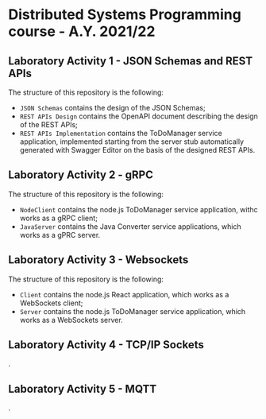 # Distributed Systems Programming course - A.Y. 2021/22 

## Laboratory Activity 1 - JSON Schemas and REST APIs

The structure of this repository is the following:
  - `JSON Schemas` contains the design of the JSON Schemas;
  - `REST APIs Design` contains the OpenAPI document describing the design of the REST APIs;
  - `REST APIs Implementation` contains the ToDoManager service application, implemented starting from the server stub automatically generated with Swagger Editor on the basis of the designed REST APIs.

## Laboratory Activity 2 - gRPC

The structure of this repository is the following:
 - `NodeClient` contains the node.js ToDoManager service application, withc works as a gRPC client;
 - `JavaServer` contains the Java Converter service applications, which works as a gPRC server.

 ## Laboratory Activity 3 - Websockets

The structure of this repository is the following:

  - `Client` contains the node.js React application, which works as a WebSockets client;
  - `Server` contains the node.js ToDoManager service application, which works as a WebSockets server.

 ## Laboratory Activity 4 - TCP/IP Sockets

.

 ## Laboratory Activity 5 - MQTT
 
 .
